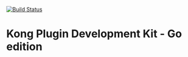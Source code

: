 [![Build Status][badge-travis-image]][badge-travis-url]

# Kong Plugin Development Kit - Go edition

[badge-travis-url]: https://travis-ci.com/Kong/go-pdk/branches
[badge-travis-image]: https://travis-ci.com/Kong/go-pdk.svg?branch=master
